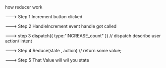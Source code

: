 how reducer work 

---> Step 1 
    Increment button clicked

---> Step 2
    HandleIncrement event handle got called

---> step 3
    dispatch({
      type:"INCREASE_count"
    }) 
    // dispatch describe user action/ intent

---> Step 4
    Reduce(state , action)
    // return some value;

---> Step 5
    That  Value will wil you state 